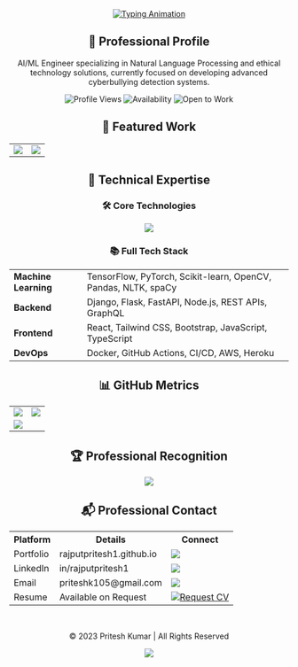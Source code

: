 <div align="center">

  <!-- Professional Header with Typing Animation -->
  <a href="https://git.io/typing-svg">
    <img src="https://readme-typing-svg.demolab.com?font=Fira+Code&weight=700&size=28&duration=3500&pause=1000&color=22D3EE&background=0D111700&center=true&vCenter=true&width=600&lines=Pritesh+Kumar;Machine+Learning+Engineer;AI+for+Social+Impact;CyberSafety+Researcher" alt="Typing Animation">
  </a>
  </a>
  
  <!-- Animated Divider -->

<!-- Professional Summary Section -->
## 🎯 Professional Profile
<div align="center">
  <p>AI/ML Engineer specializing in Natural Language Processing and ethical technology solutions, currently focused on developing advanced cyberbullying detection systems.</p>
  
  <!-- Badges -->
  <p>
    <img src="https://komarev.com/ghpvc/?username=rajputpritesh1&label=Profile+Views&color=0e75b6&style=flat" alt="Profile Views">
    <img src="https://img.shields.io/badge/Status-Available%20for%20Collaboration-brightgreen" alt="Availability">
    <img src="https://img.shields.io/badge/Open%20to%20Work-Yes-success" alt="Open to Work">
  </p>
</div>

<!-- Core Projects Section -->
## 🚀 Featured Work
<div align="center">
  <table>
    <tr>
      <td width="50%" align="center">
        <a href="https://github.com/rajputpritesh1/cyberguard">
          <img src="https://github-readme-stats.vercel.app/api/pin/?username=rajputpritesh1&repo=cyberguard&theme=react">
        </a>
      </td>
      <td width="50%" align="center">
        <a href="https://rajputpritesh1.github.io/BroCode-Python-Compiler/">
          <img src="https://github-readme-stats.vercel.app/api/pin/?username=rajputpritesh1&repo=BroCode-Python-Compiler&theme=react">
        </a>
      </td>
    </tr>
  </table>
</div>

<!-- Technical Expertise Section -->
## 🔧 Technical Expertise
### 🛠 Core Technologies
<div align="center">
  <img src="https://skillicons.dev/icons?i=python,tensorflow,pytorch,keras,nlp,django,flask,react&perline=8">
</div>

### 📚 Full Tech Stack
<table>
  <tr>
    <td><strong>Machine Learning</strong></td>
    <td>TensorFlow, PyTorch, Scikit-learn, OpenCV, Pandas, NLTK, spaCy</td>
  </tr>
  <tr>
    <td><strong>Backend</strong></td>
    <td>Django, Flask, FastAPI, Node.js, REST APIs, GraphQL</td>
  </tr>
  <tr>
    <td><strong>Frontend</strong></td>
    <td>React, Tailwind CSS, Bootstrap, JavaScript, TypeScript</td>
  </tr>
  <tr>
    <td><strong>DevOps</strong></td>
    <td>Docker, GitHub Actions, CI/CD, AWS, Heroku</td>
  </tr>
</table>

<!-- GitHub Analytics Section -->
## 📊 GitHub Metrics
<div align="center">
  <table>
    <tr>
      <td width="50%">
        <img src="https://github-readme-stats.vercel.app/api?username=rajputpritesh1&show_icons=true&theme=react&hide_border=true">
      </td>
      <td width="50%">
        <img src="https://github-readme-streak-stats.herokuapp.com/?user=rajputpritesh1&theme=react&hide_border=true">
      </td>
    </tr>
    <tr>
      <td colspan="2">
        <img src="https://github-readme-activity-graph.vercel.app/graph?username=rajputpritesh1&theme=react-dark&hide_border=true&area=true">
      </td>
    </tr>
  </table>
</div>

<!-- Achievements Section -->
## 🏆 Professional Recognition
<div align="center">
  <img src="https://github-profile-trophy.vercel.app/?username=rajputpritesh1&theme=onedark&no-frame=true&row=2&column=4">
</div>

<!-- Contact Section -->
## 📬 Professional Contact
<div align="center">
  <table>
    <tr>
      <th>Platform</th>
      <th>Details</th>
      <th>Connect</th>
    </tr>
    <tr>
      <td>Portfolio</td>
      <td>rajputpritesh1.github.io</td>
      <td><a href="https://rajputpritesh1.github.io/Portfolio/"><img src="https://img.shields.io/badge/-View-blue?style=flat-square"></a></td>
    </tr>
    <tr>
      <td>LinkedIn</td>
      <td>in/rajputpritesh1</td>
      <td><a href="https://linkedin.com/in/rajputpritesh1"><img src="https://img.shields.io/badge/-Connect-blue?style=flat-square&logo=linkedin"></a></td>
    </tr>
    <tr>
      <td>Email</td>
      <td>priteshk105@gmail.com</td>
      <td><a href="mailto:priteshk105@gmail.com"><img src="https://img.shields.io/badge/-Email-red?style=flat-square&logo=gmail"></a></td>
    </tr>
    <tr>
      <td>Resume</td>
      <td>Available on Request</td>
<td>
  <a href="mailto:priteshk105@gmail.com?subject=CV%20Request%20for%20Pritesh%20Kumar&body=Dear%20Pritesh%2C%0A%0AI%20would%20like%20to%20request%20a%20copy%20of%20your%20CV.%20Please%20find%20my%20details%20below%3A%0A%0AName%3A%0ACompany%3A%0APosition%3A%0A%0AThank%20you%2C%0A%0A[Your%20Name]">
    <img src="https://img.shields.io/badge/-Request_CV-success?style=flat-square&logo=gmail&logoColor=white" alt="Request CV">
  </a>
</td>    </tr>
  </table>
</div>

<!-- Footer -->
<div align="center">
  <br>
  <p>© 2023 Pritesh Kumar | All Rights Reserved</p>
  <img src="https://capsule-render.vercel.app/api?type=waving&color=gradient&height=60&section=footer">
</div>
